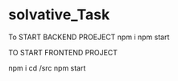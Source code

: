 # solvative_Task

To START BACKEND PROEJECT 
npm i 
npm start

TO START FRONTEND PROJECT

npm i 
cd /src
npm start


